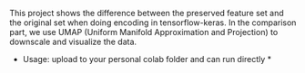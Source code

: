 This project shows the difference between the preserved feature set and the original set when doing encoding in tensorflow-keras.
In the comparison part, we use UMAP (Uniform Manifold Approximation and Projection) to downscale and visualize the data. 

* Usage: upload to your personal colab folder and can run directly *
